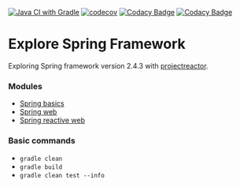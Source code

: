 [![Java CI with Gradle](https://github.com/felipegutierrez/explore-spring/actions/workflows/gradle.yml/badge.svg?branch=main)](https://github.com/felipegutierrez/explore-spring/actions/workflows/gradle.yml)
[![codecov](https://codecov.io/gh/felipegutierrez/explore-spring/branch/main/graph/badge.svg?token=GOUUP2T07P)](https://codecov.io/gh/felipegutierrez/explore-spring)
[![Codacy Badge](https://api.codacy.com/project/badge/Grade/9a331d3f2b594cdea7a1acfa78a98153)](https://app.codacy.com/gh/felipegutierrez/explore-spring?utm_source=github.com&utm_medium=referral&utm_content=felipegutierrez/explore-spring&utm_campaign=Badge_Grade_Settings)
[![Codacy Badge](https://app.codacy.com/project/badge/Coverage/06261b73b18f43038e1dc36cafa90ff4)](https://www.codacy.com/gh/felipegutierrez/explore-spring/dashboard?utm_source=github.com&amp;utm_medium=referral&amp;utm_content=felipegutierrez/explore-spring&amp;utm_campaign=Badge_Coverage)

# Explore Spring Framework

Exploring Spring framework version 2.4.3 with [projectreactor](https://projectreactor.io/).

### Modules

- [Spring basics](spring-basics)
- [Spring web](spring-web)
- [Spring reactive web](spring-web-react)

### Basic commands

- `gradle clean`
- `gradle build`
- `gradle clean test --info`

